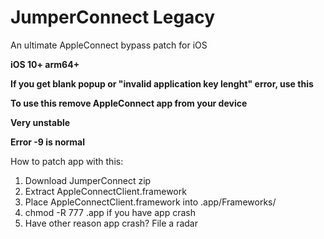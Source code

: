 # JumperConnect Legacy
An ultimate AppleConnect bypass patch for iOS 

**iOS 10+ arm64+**

**If you get blank popup or "invalid application key lenght" error, use this**

**To use this remove AppleConnect app from your device**

**Very unstable**

**Error -9 is normal**

How to patch app with this: 
1) Download JumperConnect zip
2) Extract AppleConnectClient.framework
3) Place AppleConnectClient.framework into <internal app directory>.app/Frameworks/
4) chmod -R 777 <internal app directory>.app if you have app crash
5) Have other reason app crash? File a radar
